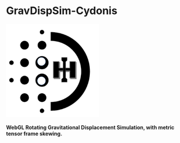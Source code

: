 # GravDispSim-Cydonis
![Logo](chi-logo-only.png)</br></br>
**WebGL Rotating Gravitational Displacement Simulation, with metric tensor frame skewing.**
